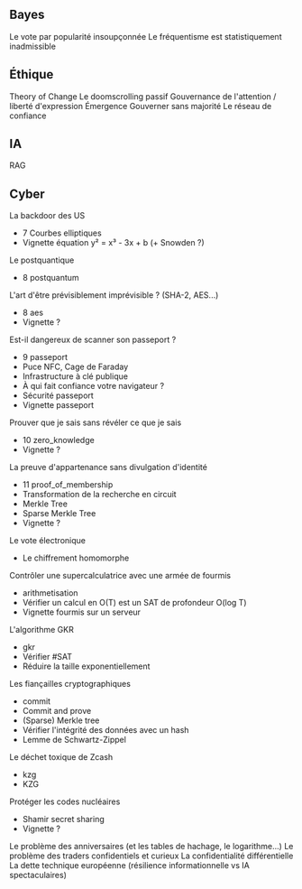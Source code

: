 ## Bayes

Le vote par popularité insoupçonnée
Le fréquentisme est statistiquement inadmissible

## Éthique 

Theory of Change
Le doomscrolling passif
Gouvernance de l'attention / liberté d'expression
Émergence
Gouverner sans majorité
Le réseau de confiance

## IA

RAG

## Cyber

La backdoor des US 
 - 7 Courbes elliptiques
 - Vignette équation y² = x³ - 3x + b (+ Snowden ?)

Le postquantique
 - 8 postquantum

L'art d'être prévisiblement imprévisible ? (SHA-2, AES...)
 - 8 aes
 - Vignette ?


Est-il dangereux de scanner son passeport ?
 - 9 passeport
 - Puce NFC, Cage de Faraday
 - Infrastructure à clé publique
 - À qui fait confiance votre navigateur ?
 - Sécurité passeport
 - Vignette passeport

Prouver que je sais sans révéler ce que je sais
 - 10 zero_knowledge
 - Vignette ?

La preuve d'appartenance sans divulgation d'identité
 - 11 proof\_of\_membership
 - Transformation de la recherche en circuit
 - Merkle Tree
 - Sparse Merkle Tree
 - Vignette ?

Le vote électronique
 - Le chiffrement homomorphe


Contrôler une supercalculatrice avec une armée de fourmis
 - arithmetisation
 - Vérifier un calcul en O(T) est un SAT de profondeur O(log T)
 - Vignette fourmis sur un serveur

L'algorithme GKR
 - gkr
 - Vérifier #SAT
 - Réduire la taille exponentiellement

Les fiançailles cryptographiques
 - commit
 - Commit and prove
 - (Sparse) Merkle tree
 - Vérifier l'intégrité des données avec un hash
 - Lemme de Schwartz-Zippel

Le déchet toxique de Zcash
 - kzg
 - KZG


Protéger les codes nucléaires
 - Shamir secret sharing
 - Vignette ?

Le problème des anniversaires (et les tables de hachage, le logarithme...)
Le problème des traders confidentiels et curieux
La confidentialité différentielle
La dette technique européenne (résilience informationnelle vs IA spectaculaires)

